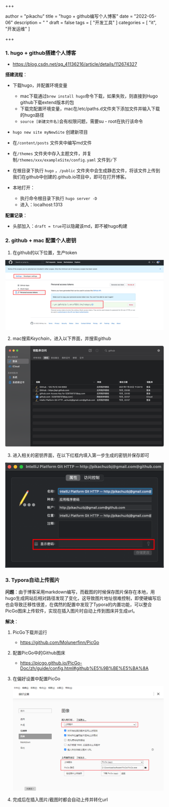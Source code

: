 +++

author = "pikachu"
title = "hugo + github编写个人博客"
date = "2022-05-06"
description = " "
draft = false
tags = [
	"开发工具"
]
categories = [
    "it", "开发运维"
]

+++




###  1. hugo + github搭建个人博客

- https://blog.csdn.net/qq_41136216/article/details/112674327

**搭建流程**：

- 下载hugo，并配置环境变量
  - mac下载通过`brew install hugo`命令下载，如果失败，则直接到Hugo github下载extend版本的包
  - 下载完配置环境变量，mac在/etc/paths.d文件夹下添加文件并输入下载的hugo路径
  - `source [新建文件名]`会有权限问题，需要su - root在执行该命令

- `hugo new site myNewSite` 创建新项目
- 在`/content/posts` 文件夹中编写md文件
- 在`/themes` 文件夹中存入主题文件，并复制`/themes/xxx/exampleSite/config.yaml` 文件到`/`下
- 在根目录下执行 `hugo` ，`/public` 文件夹中会生成静态文件，将该文件上传到我们在github中创建的.github.io项目中，即可在打开博客。
- 本地打开：
  - 执行命令根目录下执行 `hugo server -D`
  - 进入：localhost:1313

**配置记录**：

- 头部加入：`draft = true`可以隐藏该md，即不被hugo构建





### 2. github + mac 配置个人密钥



1. 在github的以下位置，生产token

![image](https://raw.githubusercontent.com/PI-KA-CHU/PI-KA-CHU.github.io/master/images/image-20220508095706237.png)



2. mac搜索*Keychain*，进入以下界面，并搜索github

![image](https://raw.githubusercontent.com/PI-KA-CHU/PI-KA-CHU.github.io/master/images/Snipaste_2022-05-08_23-29-40.png)

3. 进入相关的密钥界面，在以下红框内填入第一步生成的密钥并保存即可

![image](https://raw.githubusercontent.com/PI-KA-CHU/PI-KA-CHU.github.io/master/images/image-20220508095706239.png)





### 3. Typora自动上传图片

**问题**：由于博客采用markdown编写，而截图的时候保存图片保存在本地，用hugo生成网站后相对路径发现了变化，这导致图片地址很难控制，即使硬编写后也会导致迁移性很差，在偶然的配置中发现了Typora的内置功能，可以整合PicGo图床上传软件，实现在插入图片时自动上传到图床并生成url。



**解决**：

1. PicGo下载并运行

   - https://github.com/Molunerfinn/PicGo

2. 配置PicGo中的Github图床

   - https://picgo.github.io/PicGo-Doc/zh/guide/config.html#github%E5%9B%BE%E5%BA%8A

3. 在偏好设置中配置PicGo

   ![image-20220509113454353](https://raw.githubusercontent.com/PI-KA-CHU/Image-OSS/main/images/image-20220509113454353.png)

4. 完成后在插入图片/截图时都会自动上传并转化url
